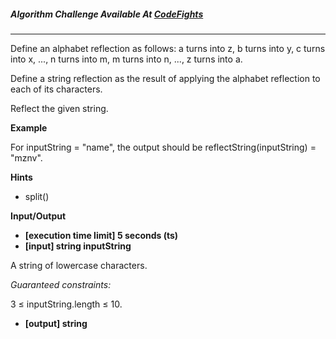 

##### Algorithm Challenge Available At [CodeFights](https://codefights.com/arcade/code-arcade/lab-of-transformations/8nAgfjhDvKCpxwGWF)
---

Define an alphabet reflection as follows: a turns into z, b turns into y, c turns into x, ..., n turns into m, m turns into n, ..., z turns into a.

Define a string reflection as the result of applying the alphabet reflection to each of its characters.

Reflect the given string.

**Example**

For inputString = "name", the output should be
reflectString(inputString) = "mznv".

**Hints**
-   split()

**Input/Output**

- **[execution time limit] 5 seconds (ts)**
- **[input] string inputString**

A string of lowercase characters.

*Guaranteed constraints:*

3 ≤ inputString.length ≤ 10.

- **[output] string**